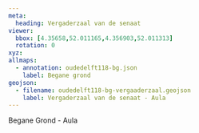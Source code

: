```yaml
---
meta:
  heading: Vergaderzaal van de senaat
viewer:
  bbox: [4.35658,52.011165,4.356903,52.011313]
  rotation: 0
xyz:
allmaps:
  - annotation: oudedelft118-bg.json
    label: Begane grond
geojson:
  - filename: oudedelft118-bg-vergaaderzaal.geojson
    label: Vergaderzaal van de senaat - Aula
---
```

Begane Grond - Aula